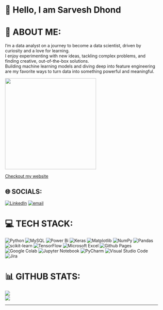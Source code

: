 # 👋 Hello, I am Sarvesh Dhond

# 💫 ABOUT ME:
  <tr>
    <td style="width:60%; vertical-align: middle;">
      <p>
        I’m a data analyst on a journey to become a data scientist, driven by curiosity and a love for learning.<br>
        I enjoy experimenting with new ideas, tackling complex problems, and finding creative, out-of-the-box solutions.<br>
        Building machine learning models and diving deep into feature engineering are my favorite ways to turn data into something powerful and meaningful.
      </p>
    </td>
    <td style="width:40%; text-align:right;">
      <img height="300" src="https://github.com/user-attachments/assets/34ce68b8-2d81-49a5-9666-c8ea93a11614" />
    </td>
  </tr>

[Checkout my website](https://sarveshdhond.carrd.co/)


## 🌐 SOCIALS:
[![LinkedIn](https://img.shields.io/badge/linkedin-%230077B5.svg?style=for-the-badge&logo=linkedin&logoColor=white)](https://linkedin.com/in/sd1997) [![email](https://img.shields.io/badge/Microsoft_Outlook-0078D4?style=for-the-badge&logo=microsoft-outlook&logoColor=white)](mailto:sarveshdhond@outlook.com) 


# 💻 TECH STACK:



![Python](https://img.shields.io/badge/python-3670A0?style=for-the-badge&logo=python&logoColor=ffdd54) ![MySQL](https://img.shields.io/badge/mysql-4479A1.svg?style=for-the-badge&logo=mysql&logoColor=white) ![Power Bi](https://img.shields.io/badge/power_bi-F2C811?style=for-the-badge&logo=powerbi&logoColor=black) ![Keras](https://img.shields.io/badge/Keras-%23D00000.svg?style=for-the-badge&logo=Keras&logoColor=white) ![Matplotlib](https://img.shields.io/badge/Matplotlib-%23ffffff.svg?style=for-the-badge&logo=Matplotlib&logoColor=black) ![NumPy](https://img.shields.io/badge/numpy-%23013243.svg?style=for-the-badge&logo=numpy&logoColor=white) ![Pandas](https://img.shields.io/badge/pandas-%23150458.svg?style=for-the-badge&logo=pandas&logoColor=white) ![scikit-learn](https://img.shields.io/badge/scikit--learn-%23F7931E.svg?style=for-the-badge&logo=scikit-learn&logoColor=white) ![TensorFlow](https://img.shields.io/badge/TensorFlow-%23FF6F00.svg?style=for-the-badge&logo=TensorFlow&logoColor=white) ![Microsoft Excel](https://img.shields.io/badge/Microsoft_Excel-217346?style=for-the-badge&logo=microsoft-excel&logoColor=white) ![Github Pages](https://img.shields.io/badge/github%20pages-121013?style=for-the-badge&logo=github&logoColor=white) ![Google Colab](https://img.shields.io/badge/Google%20Colab-%23F9A825.svg?style=for-the-badge&logo=googlecolab&logoColor=white) ![Jupyter Notebook](https://img.shields.io/badge/jupyter-%23FA0F00.svg?style=for-the-badge&logo=jupyter&logoColor=white) ![PyCharm](https://img.shields.io/badge/pycharm-143?style=for-the-badge&logo=pycharm&logoColor=black&color=black&labelColor=green) ![Visual Studio Code](https://img.shields.io/badge/Visual%20Studio%20Code-0078d7.svg?style=for-the-badge&logo=visual-studio-code&logoColor=white) ![Jira](https://img.shields.io/badge/jira-%230A0FFF.svg?style=for-the-badge&logo=jira&logoColor=white)


# 📊 GITHUB STATS:
![](https://nirzak-streak-stats.vercel.app/?user=SarveshDhond&theme=ambient_gradient&hide_border=false)<br/>
![](https://github-readme-stats.vercel.app/api/top-langs/?username=SarveshDhond&theme=ambient_gradient&hide_border=false&include_all_commits=false&count_private=true&layout=compact)

---
